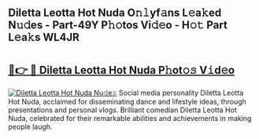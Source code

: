 ## Diletta Leotta Hot Nuda O𝚗𝚕yf𝚊ns L𝚎a𝚔ed N𝚞𝚍es - Part-49Y P𝚑𝚘tos Vi𝚍𝚎o - H𝚘𝚝 Part L𝚎a𝚔s WL4JR

# <h2><a href="http://kfdf9s.oniu.top/?m=Diletta+Leotta+Hot+Nuda">🔗👉 🔴 Diletta Leotta Hot Nuda P𝚑ot𝚘𝚜 V𝚒d𝚎o</a></h2>

[![Diletta Leotta Hot Nuda Nu𝚍e𝚜](https://i.imgur.com/0qMVB7G.gif)](http://kfdf9s.oniu.top/?m=Diletta+Leotta+Hot+Nuda)
Social media personality Diletta Leotta Hot Nuda, acclaimed for disseminating dance and lifestyle ideas, through presentations and personal vlogs. Brilliant comedian Diletta Leotta Hot Nuda, celebrated for their remarkable abilities and achievements in making people laugh.  
